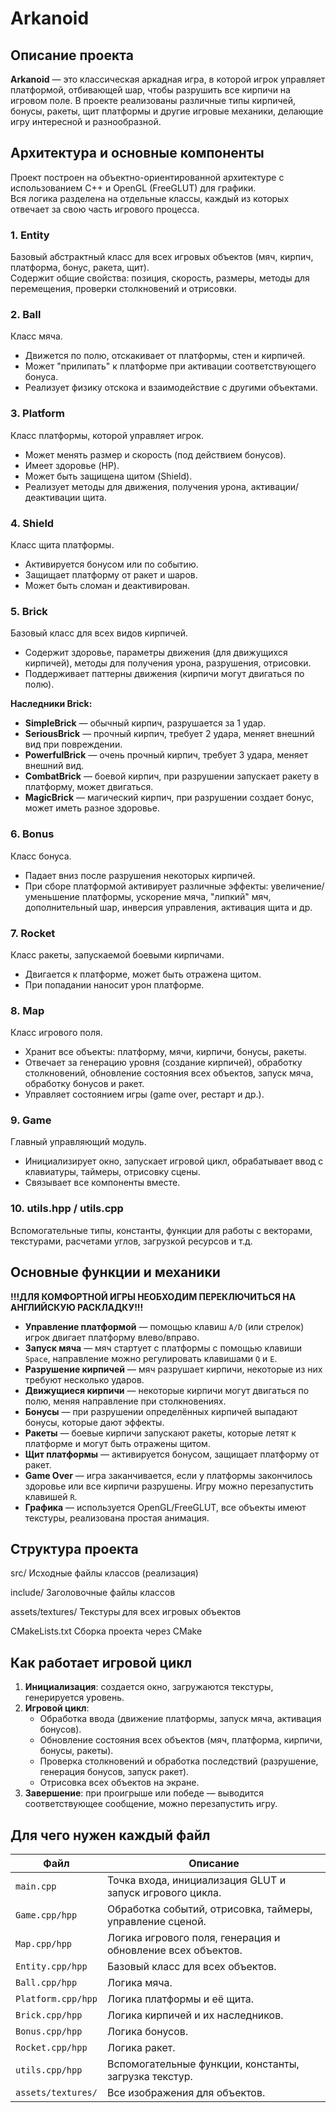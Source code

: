 # Arkanoid

## Описание проекта

**Arkanoid** — это классическая аркадная игра, в которой игрок управляет платформой, отбивающей шар, чтобы разрушить все кирпичи на игровом поле. В проекте реализованы различные типы кирпичей, бонусы, ракеты, щит платформы и другие игровые механики, делающие игру интересной и разнообразной.

## Архитектура и основные компоненты

Проект построен на объектно-ориентированной архитектуре с использованием C++ и OpenGL (FreeGLUT) для графики.  
Вся логика разделена на отдельные классы, каждый из которых отвечает за свою часть игрового процесса.

### 1. Entity  
Базовый абстрактный класс для всех игровых объектов (мяч, кирпич, платформа, бонус, ракета, щит).  
Содержит общие свойства: позиция, скорость, размеры, методы для перемещения, проверки столкновений и отрисовки.

### 2. Ball  
Класс мяча.  
- Движется по полю, отскакивает от платформы, стен и кирпичей.
- Может "прилипать" к платформе при активации соответствующего бонуса.
- Реализует физику отскока и взаимодействие с другими объектами.

### 3. Platform
Класс платформы, которой управляет игрок.  
- Может менять размер и скорость (под действием бонусов).
- Имеет здоровье (HP).
- Может быть защищена щитом (Shield).
- Реализует методы для движения, получения урона, активации/деактивации щита.

### 4. Shield  
Класс щита платформы.  
- Активируется бонусом или по событию.
- Защищает платформу от ракет и шаров.
- Может быть сломан и деактивирован.

### 5. Brick  
Базовый класс для всех видов кирпичей.  
- Содержит здоровье, параметры движения (для движущихся кирпичей), методы для получения урона, разрушения, отрисовки.
- Поддерживает паттерны движения (кирпичи могут двигаться по полю).

**Наследники Brick:**
- **SimpleBrick** — обычный кирпич, разрушается за 1 удар.
- **SeriousBrick** — прочный кирпич, требует 2 удара, меняет внешний вид при повреждении.
- **PowerfulBrick** — очень прочный кирпич, требует 3 удара, меняет внешний вид.
- **CombatBrick** — боевой кирпич, при разрушении запускает ракету в платформу, может двигаться.
- **MagicBrick** — магический кирпич, при разрушении создает бонус, может иметь разное здоровье.

### 6. Bonus 
Класс бонуса.  
- Падает вниз после разрушения некоторых кирпичей.
- При сборе платформой активирует различные эффекты: увеличение/уменьшение платформы, ускорение мяча, "липкий" мяч, дополнительный шар, инверсия управления, активация щита и др.

### 7. Rocket  
Класс ракеты, запускаемой боевыми кирпичами.  
- Двигается к платформе, может быть отражена щитом.
- При попадании наносит урон платформе.

### 8. Map  
Класс игрового поля.  
- Хранит все объекты: платформу, мячи, кирпичи, бонусы, ракеты.
- Отвечает за генерацию уровня (создание кирпичей), обработку столкновений, обновление состояния всех объектов, запуск мяча, обработку бонусов и ракет.
- Управляет состоянием игры (game over, рестарт и др.).

### 9. Game  
Главный управляющий модуль.  
- Инициализирует окно, запускает игровой цикл, обрабатывает ввод с клавиатуры, таймеры, отрисовку сцены.
- Связывает все компоненты вместе.

### 10. utils.hpp / utils.cpp  
Вспомогательные типы, константы, функции для работы с векторами, текстурами, расчетами углов, загрузкой ресурсов и т.д.

## Основные функции и механики
**!!!ДЛЯ КОМФОРТНОЙ ИГРЫ НЕОБХОДИМ ПЕРЕКЛЮЧИТЬСЯ НА АНГЛИЙСКУЮ РАСКЛАДКУ!!!**
- **Управление платформой** — помощью клавиш `A/D` (или стрелок) игрок двигает платформу влево/вправо.
- **Запуск мяча** — мяч стартует с платформы c помощью клавиши `Space`, направление можно регулировать клавишами `Q` и `E`.
- **Разрушение кирпичей** — мяч разрушает кирпичи, некоторые из них требуют несколько ударов.
- **Движущиеся кирпичи** — некоторые кирпичи могут двигаться по полю, меняя направление при столкновениях.
- **Бонусы** — при разрушении определённых кирпичей выпадают бонусы, которые дают эффекты.
- **Ракеты** — боевые кирпичи запускают ракеты, которые летят к платформе и могут быть отражены щитом.
- **Щит платформы** — активируется бонусом, защищает платформу от ракет.
- **Game Over** — игра заканчивается, если у платформы закончилось здоровье или все кирпичи разрушены. Игру можно перезапустить клавишей `R`.
- **Графика** — используется OpenGL/FreeGLUT, все объекты имеют текстуры, реализована простая анимация.

## Структура проекта

src/  Исходные файлы классов (реализация)

include/  Заголовочные файлы классов

assets/textures/  Текстуры для всех игровых объектов

CMakeLists.txt  Сборка проекта через CMake


## Как работает игровой цикл

1. **Инициализация**: создается окно, загружаются текстуры, генерируется уровень.
2. **Игровой цикл**:  
   - Обработка ввода (движение платформы, запуск мяча, активация бонусов).
   - Обновление состояния всех объектов (мяч, платформа, кирпичи, бонусы, ракеты).
   - Проверка столкновений и обработка последствий (разрушение, генерация бонусов, запуск ракет).
   - Отрисовка всех объектов на экране.
3. **Завершение**: при проигрыше или победе — выводится соответствующее сообщение, можно перезапустить игру.

## Для чего нужен каждый файл

| Файл               | Описание                                                                 |
|--------------------|--------------------------------------------------------------------------|
| `main.cpp`         | Точка входа, инициализация GLUT и запуск игрового цикла.                |
| `Game.cpp/hpp`     | Обработка событий, отрисовка, таймеры, управление сценой.              |
| `Map.cpp/hpp`      | Логика игрового поля, генерация и обновление всех объектов.            |
| `Entity.cpp/hpp`   | Базовый класс для всех объектов.                                        |
| `Ball.cpp/hpp`     | Логика мяча.                                                           |
| `Platform.cpp/hpp` | Логика платформы и её щита.                                            |
| `Brick.cpp/hpp`    | Логика кирпичей и их наследников.                                      |
| `Bonus.cpp/hpp`    | Логика бонусов.                                                        |
| `Rocket.cpp/hpp`   | Логика ракет.                                                          |
| `utils.cpp/hpp`    | Вспомогательные функции, константы, загрузка текстур.                  |
| `assets/textures/` | Все изображения для объектов.                                          |
